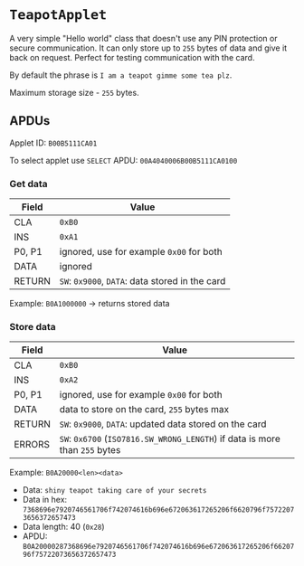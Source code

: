 # `TeapotApplet`

A very simple "Hello world" class that doesn't use any PIN protection or secure communication. It can only store up to `255` bytes of data and give it back on request. Perfect for testing communication with the card.

By default the phrase is `I am a teapot gimme some tea plz`.

Maximum storage size - `255` bytes.

## APDUs

Applet ID: `B00B5111CA01`

To select applet use `SELECT` APDU: `00A4040006B00B5111CA0100`

### Get data

| Field  | Value                                    |
| ------ | ---------------------------------------- |
| CLA    | `0xB0`                                   |
| INS    | `0xA1`                                   |
| P0, P1 | ignored, use for example `0x00` for both |
| DATA   | ignored                                  |
| RETURN | `SW`: `0x9000`, `DATA`: data stored in the card |

Example: `B0A1000000` -> returns stored data

### Store data

| Field  | Value                                    |
| ------ | ---------------------------------------- |
| CLA    | `0xB0`                                   |
| INS    | `0xA2`                                   |
| P0, P1 | ignored, use for example `0x00` for both |
| DATA   | data to store on the card, `255` bytes max  |
| RETURN | `SW`: `0x9000`, `DATA`: updated data stored on the card |
| ERRORS | `SW`: `0x6700` (`ISO7816.SW_WRONG_LENGTH`) if data is more than `255` bytes |

Example: `B0A20000<len><data>`

- Data: `shiny teapot taking care of your secrets`
- Data in hex: `7368696e7920746561706f742074616b696e672063617265206f6620796f75722073656372657473`
- Data length: 40 (`0x28`)
- APDU: `B0A20000287368696e7920746561706f742074616b696e672063617265206f6620796f75722073656372657473`
